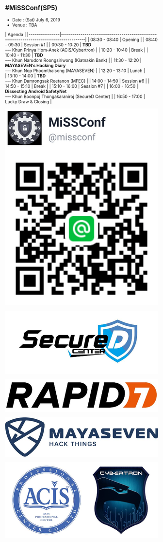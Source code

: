 ## #MiSSConf(SP5)

+ Date : (Sat) July 6, 2019
+ Venue : TBA

|      Agenda       																						|
|----------------|------------------------------------------------------------------------------------------|
| 08:30 - 08:40  |  Opening     																			|
| 08:40 - 09:30  |  Session #1  																			|
| 09:30 - 10:20  |  **TBD** <br>--- Khun Prinya Hom-Anek (ACIS/Cybertron)  									|
| 10:20 - 10:40  |  Break       																			|
| 10:40 - 11:30  |  **TBD** <br>--- Khun Narudom Roongsiriwong (Kiatnakin Bank)								|
| 11:30 - 12:20  |  **MAYASEVEN’s Hacking Diary** <br>--- Khun Nop Phoomthaisong (MAYASEVEN)				|
| 12:20 - 13:10  |  Lunch       																			|	
| 13:10 - 14:00  |  **TBD** <br>--- Khun Damrongsak Reetanon (MFEC)  										|
| 14:00 - 14:50  |  Session #6  																			|
| 14:50 - 15:10  |  Break       																			|
| 15:10 - 16:00  |  Session #7  																			|
| 16:00 - 16:50  |  **Dissecting Android SafetyNet** <br>--- Khun Boonpoj Thongakaraniroj (SecureD Center)	|
| 16:50 - 17:00  |  Lucky Draw & Closing																	|


![](/img/lineat-missconf.png)


![](/SP5/Sponsors/SecureD-Center.jpg)

![](/SP5/Sponsors/RAPID7.jpg)

![](/SP5/Sponsors/MAYASEVEN.jpg)

![](/SP5/Sponsors/ACIS-Cybertron.jpg)
